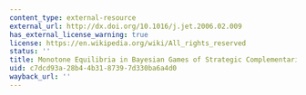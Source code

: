 ```yaml
---
content_type: external-resource
external_url: http://dx.doi.org/10.1016/j.jet.2006.02.009
has_external_license_warning: true
license: https://en.wikipedia.org/wiki/All_rights_reserved
status: ''
title: Monotone Equilibria in Bayesian Games of Strategic Complementarities
uid: c7dcd93a-28b4-4b31-8739-7d330ba6a4d0
wayback_url: ''
---
```

